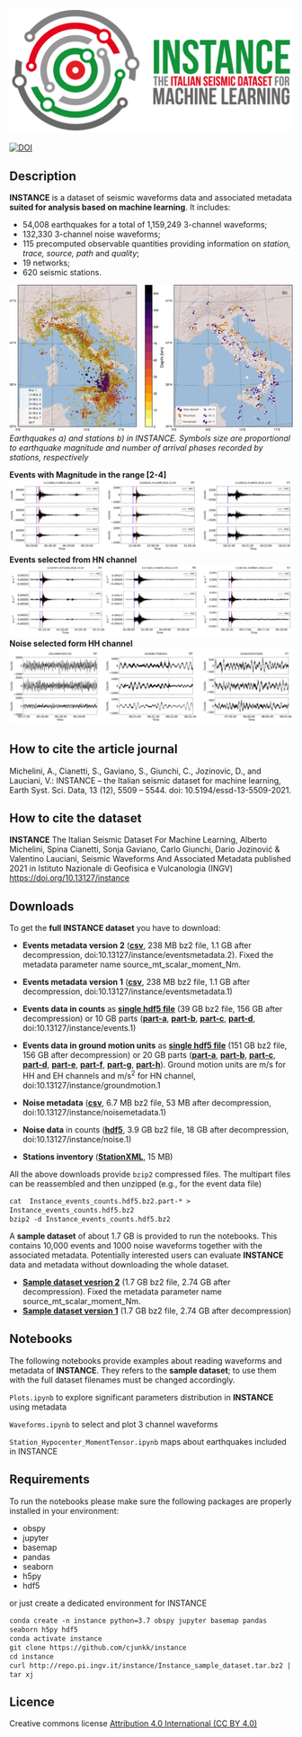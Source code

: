 ![event](docs/logo.png)

[![DOI](https://img.shields.io/badge/doi-10.13127%2Finstance-lightgray?style=flat-square)](https://doi.org/10.13127/instance)
<!--[GitHub all releases](https://img.shields.io/github/downloads/cjunkk/instance/total?color=green&style=flat-square)-->

## Description
**INSTANCE** is a dataset of seismic waveforms data and associated metadata **suited for analysis based on machine learning**. It includes:
* 54,008 earthquakes for a total of 1,159,249 3-channel waveforms;
* 132,330 3-channel noise waveforms;
* 115 precomputed observable quantities providing information on *station, trace, source, path* and *quality*;
* 19 networks;
* 620 seismic stations.


![maps](docs/Ita_epicenter_moment_tensor_compressed.png)
*Earthquakes a) and stations b) in INSTANCE. Symbols size are proportional to earthquake magnitude and number of arrival phases recorded by stations, respectively*



**Events with Magnitude in the range [2-4]**
![wf_c](docs/Wave_count_2_M_4.png)
**Events selected from HN channel**
![wf_gm](docs/Wave_gm_HN.png)
**Noise selected form HH channel**
![wf_n](docs/Wave_noise_HH.png)

## How to cite the article journal
Michelini, A., Cianetti, S., Gaviano, S., Giunchi, C., Jozinovic, D., and Lauciani, V.: INSTANCE – the Italian seismic dataset for machine learning, Earth Syst. Sci. Data, 13 (12), 5509 – 5544. doi: 10.5194/essd-13-5509-2021.

## How to cite the dataset
**INSTANCE** The Italian Seismic Dataset For Machine Learning,
Alberto Michelini, Spina Cianetti, Sonja Gaviano, Carlo Giunchi, Dario Jozinović & Valentino Lauciani,
Seismic Waveforms And Associated Metadata published 2021 in Istituto Nazionale di Geofisica e Vulcanologia (INGV) https://doi.org/10.13127/instance

## Downloads
To get the **full INSTANCE dataset** you have to download:

* **Events metadata version 2** ([**csv**](http://repo.pi.ingv.it/instance/metadata_Instance_events_v2.csv.bz2), 238 MB bz2 file, 1.1 GB after decompression, doi:10.13127/instance/eventsmetadata.2). Fixed the metadata parameter name source_mt_scalar_moment_Nm.
* **Events metadata version 1** ([**csv**](http://repo.pi.ingv.it/instance/metadata_Instance_events.csv.bz2), 238 MB bz2 file, 1.1 GB after decompression, doi:10.13127/instance/eventsmetadata.1)
* **Events data in counts**  as [**single hdf5 file**](http://repo.pi.ingv.it/instance/Instance_events_counts.hdf5.bz2) (39 GB bz2 file, 156 GB after decompression) or 10 GB parts ([**part-a**](http://repo.pi.ingv.it/instance/events/Instance_events_counts.hdf5.bz2.part-a), [**part-b**](http://repo.pi.ingv.it/instance/events/Instance_events_counts.hdf5.bz2.part-b), [**part-c**](http://repo.pi.ingv.it/instance/events/Instance_events_counts.hdf5.bz2.part-c), [**part-d**](http://repo.pi.ingv.it/instance/events/Instance_events_counts.hdf5.bz2.part-d), doi:10.13127/instance/events.1)

* **Events data in ground motion units** as [**single hdf5 file**](http://repo.pi.ingv.it/instance/Instance_events_gm.hdf5.bz2) (151 GB bz2 file, 156 GB after decompression) or
20 GB parts ([**part-a**](http://repo.pi.ingv.it/instance/gm/Instance_events_gm.hdf5.bz2.part-a),
[**part-b**](http://repo.pi.ingv.it/instance/gm/Instance_events_gm.hdf5.bz2.part-b),
[**part-c**](http://repo.pi.ingv.it/instance/gm/Instance_events_gm.hdf5.bz2.part-c),
[**part-d**](http://repo.pi.ingv.it/instance/gm/Instance_events_gm.hdf5.bz2.part-d),
[**part-e**](http://repo.pi.ingv.it/instance/gm/Instance_events_gm.hdf5.bz2.part-e),
[**part-f**](http://repo.pi.ingv.it/instance/gm/Instance_events_gm.hdf5.bz2.part-f),
[**part-g**](http://repo.pi.ingv.it/instance/gm/Instance_events_gm.hdf5.bz2.part-g),
[**part-h**](http://repo.pi.ingv.it/instance/gm/Instance_events_gm.hdf5.bz2.part-h)). Ground motion units are m/s for HH and EH channels and m/s<sup>2</sup> for HN channel, doi:10.13127/instance/groundmotion.1
* **Noise metadata** ([**csv**](http://repo.pi.ingv.it/instance/metadata_Instance_noise.csv.bz2), 6.7 MB bz2 file, 53 MB after decompression, doi:10.13127/instance/noisemetadata.1)
* **Noise data** in counts ([**hdf5**](http://repo.pi.ingv.it/instance/Instance_noise.hdf5.bz2), 3.9 GB bz2 file, 18 GB after decompression, doi:10.13127/instance/noise.1)


* **Stations inventory** ([**StationXML**](http://repo.pi.ingv.it/instance/responses.tgz), 15 MB)

<!-- The **notebooks** provided in this repo can be used to reproduce the figures of the manuscript Michelini et al., 2021, submitted. -->
All the above downloads provide `bzip2` compressed files. The multipart files can be reassembled and then unzipped (e.g., for the event data file)

```
cat  Instance_events_counts.hdf5.bz2.part-* > Instance_events_counts.hdf5.bz2
bzip2 -d Instance_events_counts.hdf5.bz2
```

A **sample dataset** of about 1.7 GB is provided to run the notebooks. This contains 10,000 events and 1000 noise waveforms together with the associated metadata. Potentially interested users can evaluate **INSTANCE**  data and metadata without downloading the whole dataset.

* [**Sample dataset vesrion 2**](http://repo.pi.ingv.it/instance/Instance_sample_dataset_v2.tar.bz2) (1.7 GB bz2 file, 2.74 GB after decompression). Fixed the metadata parameter name source_mt_scalar_moment_Nm.
* [**Sample dataset version 1**](http://repo.pi.ingv.it/instance/Instance_sample_dataset.tar.bz2) (1.7 GB bz2 file, 2.74 GB after decompression)

## Notebooks
The following notebooks provide examples about reading waveforms and metadata of **INSTANCE**. They refers to the  **sample dataset**; to use them with the full dataset filenames must be changed accordingly.

`Plots.ipynb` to explore significant parameters distribution in **INSTANCE** using metadata

`Waveforms.ipynb` to select and plot 3 channel waveforms

`Station_Hypocenter_MomentTensor.ipynb` maps about earthquakes included in INSTANCE


## Requirements
To run the notebooks please make sure the following packages are properly installed in your environment:
* obspy
* jupyter
* basemap
* pandas
* seaborn
* h5py
* hdf5


 or just create a dedicated environment for INSTANCE

 ```
conda create -n instance python=3.7 obspy jupyter basemap pandas seaborn h5py hdf5
conda activate instance
git clone https://github.com/cjunkk/instance
cd instance
curl http://repo.pi.ingv.it/instance/Instance_sample_dataset.tar.bz2 | tar xj
```


## Licence

Creative commons license [Attribution 4.0 International (CC BY 4.0)](https://creativecommons.org/licenses/by/4.0/legalcode)
